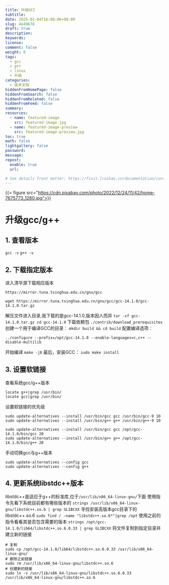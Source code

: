 ```yaml
---
title: 升级GCC
subtitle:
date: 2025-02-04T16:08:06+08:00
slug: 4e49678
draft: true
description:
keywords:
license:
comment: false
weight: 0
tags:
  - gcc
  - g++
  - linux
  - 升级
categories:
  - 技术文档
hiddenFromHomePage: false
hiddenFromSearch: false
hiddenFromRelated: false
hiddenFromFeed: false
summary:
resources:
  - name: featured-image
    src: featured-image.jpg
  - name: featured-image-preview
    src: featured-image-preview.jpg
toc: true
math: false
lightgallery: false
password:
message:
repost:
  enable: true
  url:

# See details front matter: https://fixit.lruihao.cn/documentation/content-management/introduction/#front-matter
---
```


<!--more-->
<!-- - [升级gcc/g++](#升级gccg)
  - [1. 查看版本](#1-查看版本)
  - [2. 下载指定版本](#2-下载指定版本)
  - [3. 设置软链接](#3-设置软链接)
  - [4. 更新系统libstdc++版本](#4-更新系统libstdc版本) -->
{{< figure src="https://cdn.pixabay.com/photo/2022/12/24/11/42/home-7675773_1280.jpg">}}
# 升级gcc/g++
## 1. 查看版本
`` gcc -v ``
`` g++ -v ``
## 2. 下载指定版本
进入清华源下载相应版本
``` 
https://mirror.tuna.tsinghua.edu.cn/gnu/gcc

wget https://mirror.tuna.tsinghua.edu.cn/gnu/gcc/gcc-14.1.0/gcc-14.1.0.tar.gz
```
解压文件进入目录,我下载的是gcc-14.1.0,版本因人而异
`` tar -xf gcc-14.1.0.tar.gz cd gcc-14.1.0 ``
下载依赖包
``./contrib/download_prerequisites``
创建一个用于编译GCC的目录：
``mkdir build && cd build``
配置编译选项：
```
../configure --prefix=/opt/gcc-14.1.0 --enable-languages=c,c++ --disable-multilib
```
开始编译
``make -j8``
最后，安装GCC：
``sudo make install``
<!-- ## 3. 设置环境变量(应该不需要)
永久加入到系统环境变量中
``gedit ~/.bashrc``
```
PATH=/opt/gcc-14.1.0/bin:$PATH
LD_LIBRARY_PATH=/opt/gcc-14.1.0/lib:$LD_LIBRARY_PATH
LD_LIBRARY_PATH=/opt/gcc-14.1.0/lib64:$LD_LIBRARY_PATH
LD_LIBRARY_PATH=/opt/gcc-14.1.0/libxec:$LD_LIBRARY_PATH
LD_LIBRARY_PATH=/opt/gcc-14.1.0/include:$INCLUDE
```
``source ~/.bashrc`` -->
## 3. 设置软链接
查看系统gcc/g++版本
```
locate g++|grep /usr/bin/
locate gcc|grep /usr/bin/ 
```
设置软链接的优先级
```
sudo update-alternatives --install /usr/bin/gcc gcc /usr/bin/gcc-9 10
sudo update-alternatives --install /usr/bin/g++ g++ /usr/bin/g++-9 10

sudo update-alternatives --install /usr/bin/gcc gcc /opt/gcc-14.1.0/bin/gcc 20
sudo update-alternatives --install /usr/bin/g++ g++ /opt/gcc-14.1.0/bin/g++ 20
```
手动切换gcc与g++版本
```
sudo update-alternatives --config gcc
sudo update-alternatives --config g++
```
## 4. 更新系统libstdc++版本
libstdc\++是适应于g\++的标准库,位于`/usr/lib/x86_64-linux-gnu/`下面
使用指令先看下系统目前都有哪些版本的
``
strings /usr/lib/x86_64-linux-gnu/libstdc++.so.6 | grep GLIBCXX
``
寻找安装高版本gcc目录下的libstdc\++.so.6
``sudo find / -name "libstdc++.so.6*"|grep /opt``
使用之前的指令看看其是否包含需要的版本
``strings /opt/gcc-14.1.0/lib64/libstdc++.so.6.0.33 | grep GLIBCXX``
将文件复制到指定目录并建立新的链接
```
# 复制
sudo cp /opt/gcc-14.1.0/lib64/libstdc++.so.6.0.33 /usr/lib/x86_64-linux-gnu/
# 删除之前链接
sudo rm /usr/lib/x86_64-linux-gnu/libstdc++.so.6
# 创建新的链接
sudo ln -s /usr/lib/x86_64-linux-gnu/libstdc++.so.6.0.33 /usr/lib/x86_64-linux-gnu/libstdc++.so.6
```